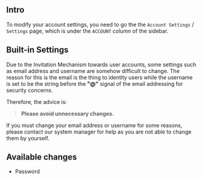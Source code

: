 ## Intro

To modify your account settings, you need to go the the `Account Settings` / `Settings` page, which is under the `ACCOUNT` column of the sidebar.

## Built-in Settings

Due to the Invitation Mechanism towards user accounts, some settings such as email address and username are somehow difficult to change. The reason for this is the email is the thing to identity users while the username is set to be the string before the **"@"** signal of the email addressing for security concerns.

Therefore, the advice is: 

> **Please avoid unnecessary changes.**

If you must change your email address or username for some reasons, please contact our system manager for help as you are not able to change them by yourself.

## Available changes

- Password